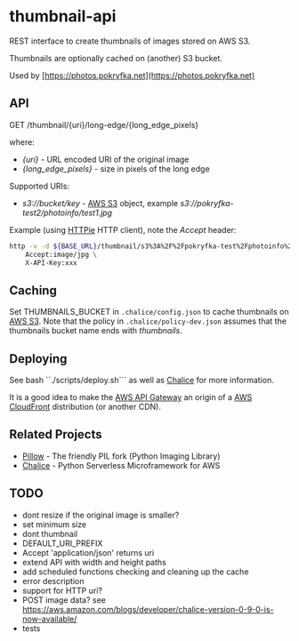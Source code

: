# thumbnail-api

REST interface to create thumbnails of images stored on AWS S3.

Thumbnails are optionally cached on (another) S3 bucket.

Used by [https://photos.pokryfka.net](https://photos.pokryfka.net)

## API

GET /thumbnail/{uri}/long-edge/{long_edge_pixels}

where:

- *{uri}* - URL encoded URI of the original image
- *{long_edge_pixels}* - size in pixels of the long edge

Supported URIs:

- *s3://bucket/key* - [AWS S3](https://aws.amazon.com/s3/) object, example *s3://pokryfka-test2/photoinfo/test1.jpg*

Example (using [HTTPie](https://httpie.org) HTTP client), note the *Accept* header:

```bash
http -v -d ${BASE_URL}/thumbnail/s3%3A%2F%2Fpokryfka-test%2Fphotoinfo%2Ftest1.jpg/long-edge/200 \
    Accept:image/jpg \
    X-API-Key:xxx
```

## Caching

Set THUMBNAILS_BUCKET in ``.chalice/config.json`` to cache thumbnails on [AWS S3](https://aws.amazon.com/s3/).
Note that the policy in ``.chalice/policy-dev.json`` assumes that the thumbnails bucket name ends with *thumbnails*.

## Deploying

See bash ``./scripts/deploy.sh``` as well as [Chalice](https://github.com/aws/chalice/) for more information.

It is a good idea to make the [AWS API Gateway](https://aws.amazon.com/api-gateway/)
an origin of a [AWS CloudFront](https://aws.amazon.com/cloudfront/) distribution (or another CDN).

## Related Projects

- [Pillow](https://python-pillow.org) - The friendly PIL fork (Python Imaging Library)
- [Chalice](https://github.com/aws/chalice/) - Python Serverless Microframework for AWS

## TODO

- dont resize if the original image is smaller?
- set minimum size
- dont thumbnail
- DEFAULT_URI_PREFIX
- Accept 'application/json' returns uri
- extend API with width and height paths
- add scheduled functions checking and cleaning up the cache
- error description
- support for HTTP uri?
- POST image data? see https://aws.amazon.com/blogs/developer/chalice-version-0-9-0-is-now-available/
- tests
